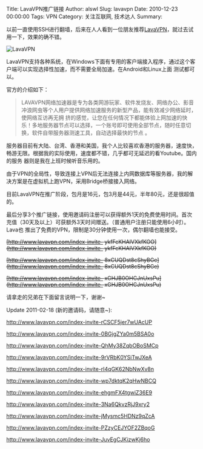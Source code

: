 Title: LavaVPN推广链接
Author: alswl
Slug: lavavpn
Date: 2010-12-23 00:00:00
Tags: VPN
Category: 关注互联网, 技术达人
Summary: 

以前一直使用SSH进行翻墙，后来在人人看到一位朋友推荐[LavaVPN](http://lavavpn.com)，就过去试用一下，效果的确不错。

![LavaVPN](http://lavavpn.com/lavaweb/images/banner.jpg)

LavaVPN支持各种系统，在Windows下面有专用的客户端接入程序，通过这个客户端可以实现选择性加速，而不需要全局加速。在Android和Linux上面
测试都可以。

官方的介绍如下：

> LAVAVPN网络加速器是专为各类网游玩家、软件发烧友、网络办公、影音冲浪网虫等个人用户提供网络加速服务的新型产品，能有效减少网络延时，使网络互访再无拥
挤的感觉，让您在任何情况下都能体验上网加速的快乐！多地服务器节点可以选择，一个账号即可使用全部节点，随时任意切换，软件自带服务器测速工具，自动选择最快的节点
。

服务器目前有大陆、台湾、香港和美国，我个人比较喜欢香港的服务器，速度快，畅游无限。根据我的实际使用，速度都不错，几乎都可无延迟的看Youtube。国内的服务
器则是我在上班时候听音乐用的。

由于VPN的全局性，导致连接上VPN后无法连接上内网数据库等服务器，我的解决方案是在虚拟机上跑VPN，采用Bridge桥接接入网络。

目前LavaVPN在推广阶段，包月是16元，包3月是44元，半年80元，还是很超值的。

最后分享3个推广链接，使用邀请码注册可以获得额外1天的免费使用时间。首次充值（30天及以上）可获额外3天时间赠送。（普通用户注册只能使用6小时）。Lava也
推出了免费的VPN，限制是30分钟使用一次，偶尔翻墙也能接受。

<strike>[http://www.lavavpn.com/index-invite-
ykfFcKHAIVXkfKOO](http://www.lavavpn.com/index-invite-
ykfFcKHAIVXkfKOO)</strike>

<strike>[http://www.lavavpn.com/index-invite-
8xCUQDst8cShyBGe](http://www.lavavpn.com/index-invite-
8xCUQDst8cShyBGe)</strike>

<strike>[http://www.lavavpn.com/index-invite-
xGHJB0OHCJnUxsPu](http://www.lavavpn.com/index-invite-
xGHJB0OHCJnUxsPu)</strike>

请拿走的兄弟在下面留言说明一下，谢谢~

Update 2011-02-18 (新的邀请码，请随意~):

http://www.lavavpn.com/index-invite-rCSCF5jer7wUAcUP

http://www.lavavpn.com/index-invite-0BGjgZYa0m5BSA0o

http://www.lavavpn.com/index-invite-QhMy38ZqbOBoSMCp

http://www.lavavpn.com/index-invite-9rVRbK0YSiTwJXeA

http://www.lavavpn.com/index-invite-rI4qGK62NbNwXv8n

http://www.lavavpn.com/index-invite-wp7dktqK2qHwNBCQ

http://www.lavavpn.com/index-invite-ehgmFX4tgwiZ36E9

http://www.lavavpn.com/index-invite-3Na6QkvzRjJ9xry2

http://www.lavavpn.com/index-invite-jMysmc5HDNz9qZcA

http://www.lavavpn.com/index-invite-PZzyCEJYOF2ZBqoG

http://www.lavavpn.com/index-invite-JuvEgCJKizwKj6ho

